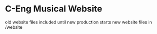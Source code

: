 # C-Eng Musical Website

old website files included until new production starts
new website files in /website

